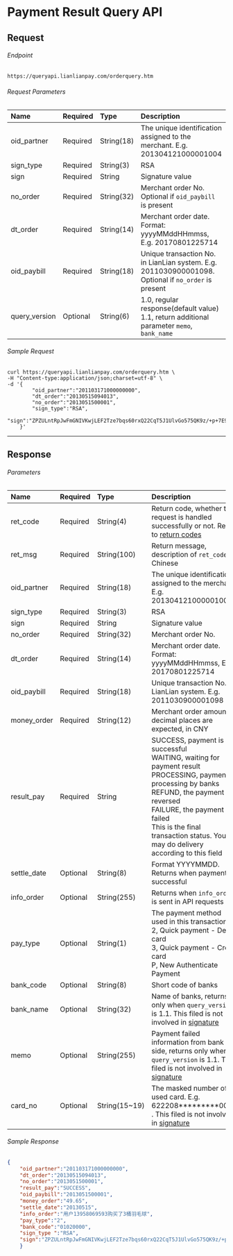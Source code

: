 # Payment Result Query API

## Request

###### Endpoint

```html
https://queryapi.lianlianpay.com/orderquery.htm
```

###### Request Parameters

|Name|Required|Type|Description|
|:---|:---|:---|:---|
|oid_partner|Required|String(18)|The unique identification assigned to the merchant. E.g. 201304121000001004|
|sign_type|Required|String(3)|RSA |
|sign|Required|String|Signature value|
|no_order|Required|String(32)|Merchant order No. Optional if ```oid_paybill``` is present |
|dt_order|Required|String(14)|Merchant order date. Format: yyyyMMddHHmmss, E.g. 20170801225714|
|oid_paybill|Required|String(18)|Unique transaction No. in LianLian system. E.g. 2011030900001098. Optional if ```no_order``` is present |
|query_version|Optional|String(6)| 1.0, regular response(default value) <br> 1.1, return additional parameter ```memo```, ```bank_name``` |

###### Sample Request

```curl
curl https://queryapi.lianlianpay.com/orderquery.htm \
-H "Content-type:application/json;charset=utf-8" \
-d '{
    	"oid_partner":"201103171000000000",
    	"dt_order":"20130515094013",
    	"no_order":"2013051500001",
    	"sign_type":"RSA",
    	"sign":"ZPZULntRpJwFmGNIVKwjLEF2Tze7bqs60rxQ22CqT5J1UlvGo575QK9z/+p+7E9cOoRoWzqR6xHZ6WVv3dloyGKDR0btvrdqPgUAoeaX/YOWzTh00vwcQ+HBtXE+vPTfAqjCTxiiSJEOY7ATCF1q7iP3sfQxhS0nDUug1LP3OLk="
    }'
```

***

## Response

###### Parameters

|Name|Required|Type|Description|
|:---|:---|:---|:---|
|ret_code|Required|String(4)|Return code, whether the request is handled successfully or not. Refer to [return codes](return_code.md)|
|ret_msg|Required|String(100)|Return message, description of ```ret_code```, in Chinese |
|oid_partner|Required|String(18)|The unique identification assigned to the merchant. E.g. 201304121000001004|
|sign_type|Required|String(3)|RSA |
|sign|Required|String|Signature value|
|no_order|Required|String(32)|Merchant order No.|
|dt_order|Required|String(14)|Merchant order date. Format: yyyyMMddHHmmss, E.g. 20170801225714|
|oid_paybill|Required|String(18)|Unique transaction No. in LianLian system. E.g. 2011030900001098|
|money_order|Required|String(12)|Merchant order amount,2 decimal places are expected, in CNY|
|result_pay|Required|String| SUCCESS, payment is successful <br> WAITING, waiting for payment result <br> PROCESSING, payment is processing by banks <br> REFUND, the payment is reversed <br> FAILURE, the payment is failed <br> This is the final transaction status. You may do delivery according to this field|
|settle_date|Optional|String(8)| Format YYYYMMDD. Returns when payment is successful|
|info_order|Optional|String(255)| Returns when ```info_order``` is sent in API requests|
|pay_type|Optional|String(1)| The payment method used in this transaction.<br>2, Quick payment - Debit card <br> 3, Quick payment - Credit card <br> P, New Authenticate Payment| 
|bank_code|Optional|String(8)| Short code of banks|
|bank_name|Optional|String(32)| Name of banks, returns only when ```query_version``` is 1.1. This filed is not involved in [signature](signature.md)|
|memo|Optional|String(255)| Payment failed information from bank side,  returns only when ```query_version``` is 1.1. This filed is not involved in [signature](signature.md) |
|card_no|Optional|String(15~19)| The masked number of used card. E.g. 622208*********0000 . This filed is not involved in [signature](signature.md)|

###### Sample Response

```json
{
	"oid_partner":"201103171000000000", 
	"dt_order":"20130515094013", 
	"no_order":"2013051500001", 
	"result_pay":"SUCCESS", 
	"oid_paybill":"2013051500001",
	"money_order":"49.65", 
	"settle_date":"20130515", 
	"info_order":"用户13958069593购买了3桶羽毛球", 
	"pay_type":"2", 
	"bank_code":"01020000", 
	"sign_type ":"RSA", 
	"sign":"ZPZULntRpJwFmGNIVKwjLEF2Tze7bqs60rxQ22CqT5J1UlvGo575QK9z/+p+7E9cOoRoWzqR6xHZ6WVv3dloyGKDR0btvrdqPgUAoeaX/YOWzTh00vwcQ+HBtXE+vPTfAqjCTxiiSJEOY7ATCF1q7iP3sfQxhS0nDUug1LP3OLk="
	}
```